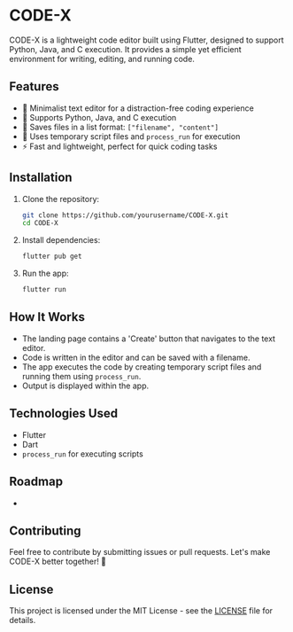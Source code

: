 # CODE-X

CODE-X is a lightweight code editor built using Flutter, designed to support Python, Java, and C execution. It provides a simple yet efficient environment for writing, editing, and running code.

## Features

- 📝 Minimalist text editor for a distraction-free coding experience
- 🚀 Supports Python, Java, and C execution
- 📂 Saves files in a list format: `["filename", "content"]`
- 🔧 Uses temporary script files and `process_run` for execution
- ⚡ Fast and lightweight, perfect for quick coding tasks

## Installation

1. Clone the repository:
   ```sh
   git clone https://github.com/yourusername/CODE-X.git
   cd CODE-X
   ```
2. Install dependencies:
   ```sh
   flutter pub get
   ```
3. Run the app:
   ```sh
   flutter run
   ```

## How It Works

- The landing page contains a 'Create' button that navigates to the text editor.
- Code is written in the editor and can be saved with a filename.
- The app executes the code by creating temporary script files and running them using `process_run`.
- Output is displayed within the app.

## Technologies Used

- Flutter
- Dart
- `process_run` for executing scripts

## Roadmap

-

## Contributing

Feel free to contribute by submitting issues or pull requests. Let's make CODE-X better together! 🚀

## License

This project is licensed under the MIT License - see the [LICENSE](LICENSE) file for details.

